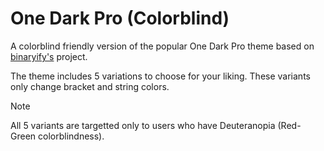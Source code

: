 # One Dark Pro (Colorblind)

A colorblind friendly version of the popular One Dark Pro theme based on [binaryify's](https://github.com/Binaryify/OneDark-Pro.git) project.

The theme includes 5 variations to choose for your liking. These variants only change bracket and string colors.

> [!NOTE]
> All 5 variants are targetted only to users who have Deuteranopia (Red-Green colorblindness).
